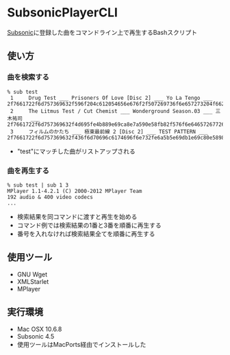 SubsonicPlayerCLI
=================
[Subsonic](http://www.subsonic.org/)に登録した曲をコマンドライン上で再生するBashスクリプト

## 使い方

### 曲を検索する

    % sub test
     1     Drug Test ___ Prisoners Of Love [Disc 2] ___ Yo La Tengo ___ 2f7661722f6d757369632f596f204c612054656e676f2f507269736f6e657273204f66204c6f7665205b4469736320325d2f322d3035204472756720546573742e6d3461
     2     The Litmus Test / Cut Chemist ___ Wonderground Season.03 ___ 三木祐司　 ___ 2f7661722f6d757369632f4d695fe4b889e69ca8e7a590e58fb82f576f6e64657267726f756e6420536561736f6e2e30332f343420546865204c69746d75732054657374205f20437574204368656d6973742e6d3461
     3     フィルムのかたち ___ 極東最前線 2 [Disc 2] ___ TEST PATTERN ___ 2f7661722f6d757369632f436f6d70696c6174696f6e732fe6a5b5e69db1e69c80e5898de7b79a2032205b4469736320325d2f322d313020e38395e382a3e383abe383a0e381aee3818be3819fe381a12e6d3461

- "test"にマッチした曲がリストアップされる

### 曲を再生する

    % sub test | sub 1 3
    MPlayer 1.1-4.2.1 (C) 2000-2012 MPlayer Team
    192 audio & 400 video codecs
    ...

- 検索結果を同コマンドに渡すと再生を始める
- コマンド例では検索結果の1番と3番を順番に再生する
- 番号を入れなければ検索結果全てを順番に再生する

## 使用ツール
- GNU Wget
- XMLStarlet
- MPlayer

## 実行環境
- Mac OSX 10.6.8
- Subsonic 4.5
- 使用ツールはMacPorts経由でインストールした
